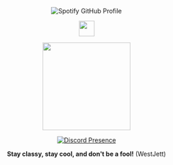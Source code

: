 <p align="center">
  <img src="https://spotify-github-profile.vercel.app/api/view?uid=fb73ooo5k3vbhnbarneqgc3sr&cover_image=true&theme=natemoo-re&show_offline=false&background_color=4d4242&interchange=false&bar_color=ee11a8&bar_color_cover=true" alt="Spotify GitHub Profile">
</p>
<div align="center">
  <img src="https://cdn.jsdelivr.net/gh/devicons/devicon/icons/vuejs/vuejs-original.svg" height="35"/>
</div>
<p align="center">
  <img src="https://media3.giphy.com/media/11lxCeKo6cHkJy/200w.gif" height="198">
</p>
<p align="center">
  <a href="https://discord.com/users/711705576844951552">
    <img src="https://lanyard.cnrad.dev/api/711705576844951552" alt="Discord Presence">
  </a>
</p>
<p align="center">
  <strong>Stay classy, stay cool, and don't be a fool!</strong> (WestJett)
</p>

